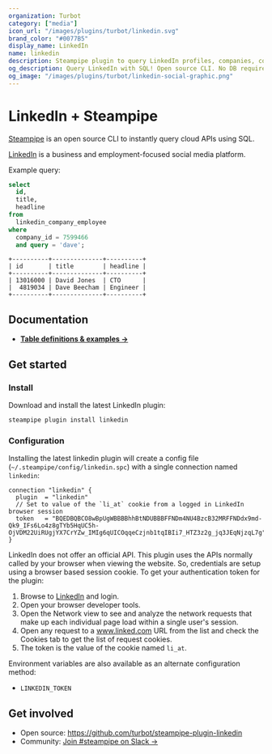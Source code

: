 ```yaml
---
organization: Turbot
category: ["media"]
icon_url: "/images/plugins/turbot/linkedin.svg"
brand_color: "#0077B5"
display_name: LinkedIn
name: linkedin
description: Steampipe plugin to query LinkedIn profiles, companies, connections & more.
og_description: Query LinkedIn with SQL! Open source CLI. No DB required.
og_image: "/images/plugins/turbot/linkedin-social-graphic.png"
---
```


# LinkedIn + Steampipe

[Steampipe](https://steampipe.io) is an open source CLI to instantly query cloud APIs using SQL.

[LinkedIn](https://linkedin.com) is a business and employment-focused social media platform.

Example query:

```sql
select
  id,
  title,
  headline
from
  linkedin_company_employee
where
  company_id = 7599466
  and query = 'dave';
```

```
+----------+--------------+----------+
| id       | title        | headline |
+----------+--------------+----------+
| 13016000 | David Jones  | CTO      |
|  4819034 | Dave Beecham | Engineer |
+----------+--------------+----------+
```

## Documentation

- **[Table definitions & examples →](/plugins/turbot/linkedin/tables)**

## Get started

### Install

Download and install the latest LinkedIn plugin:

```bash
steampipe plugin install linkedin
```

### Configuration

Installing the latest linkedin plugin will create a config file (`~/.steampipe/config/linkedin.spc`) with a single connection named `linkedin`:

```hcl
connection "linkedin" {
  plugin  = "linkedin"
  // Set to value of the `li_at` cookie from a logged in LinkedIn browser session
  token   = "BQEDBQBCO8wBpUgWBBBBhhBtNDUBBBFFNDm4NU4BzcB32MRFFNDdx9md-Qk9_IFs6Lo4z8gTYb5HqUC5h-OjVDM22UiRUgjYX7CrYZw_IMIg6qUICOqqeCzjnb1tqIBIi7_HTZ3z2g_jq3JEqNjzqL7g"
}
```

LinkedIn does not offer an official API. This plugin uses the APIs normally
called by your browser when viewing the website. So, credentials are setup
using a browser based session cookie. To get your authentication token for
the plugin:
1. Browse to [LinkedIn](https://linkedin.com) and login.
2. Open your browser developer tools.
3. Open the Network view to see and analyze the network requests that make up each individual page load within a single user's session.
4. Open any request to a www.linked.com URL from the list and check the Cookies tab to get the list of request cookies.
5. The token is the value of the cookie named `li_at`.

Environment variables are also available as an alternate configuration method:
* `LINKEDIN_TOKEN`

## Get involved

* Open source: https://github.com/turbot/steampipe-plugin-linkedin
* Community: [Join #steampipe on Slack →](https://turbot.com/community/join)
